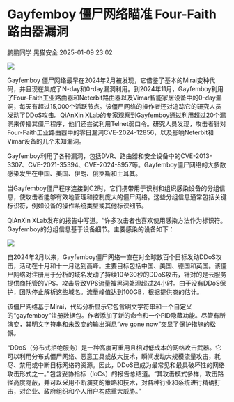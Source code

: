 #  Gayfemboy 僵尸网络瞄准 Four-Faith 路由器漏洞   
鹏鹏同学  黑猫安全   2025-01-09 23:02  
  
![](https://mmbiz.qpic.cn/sz_mmbiz_png/8dBEfDPEceicu2HNRPyaqf04vvicNicnh8ouO6Kl2V5bfs760pDWvoKfondDNZA5p08yo104dyWntx73QTODxVGDg/640?wx_fmt=png&from=appmsg "")  
  
Gayfemboy 僵尸网络最早在2024年2月被发现，它借鉴了基本的Mirai变种代码，并且现在集成了N-day和0-day漏洞利用。到2024年11月，Gayfemboy利用了Four-Faith工业路由器和Neterbit路由器以及Vimar智能家居设备中的0-day漏洞，每天有超过15,000个活跃节点。该僵尸网络的操作者还对追踪它的研究人员发动了DDoS攻击。QiAnXin XLab的专家观察到Gayfemboy通过利用超过20个漏洞来传播其僵尸程序，他们还尝试利用Telnet弱口令。研究人员发现，攻击者针对Four-Faith工业路由器中的零日漏洞CVE-2024-12856，以及影响Neterbit和Vimar设备的几个未知漏洞。  
  
Gayfemboy利用了各种漏洞，包括DVR、路由器和安全设备中的CVE-2013-3307、CVE-2021-35394、CVE-2024-8957等。Gayfemboy僵尸网络的大多数感染发生在中国、美国、伊朗、俄罗斯和土耳其。  
  
当Gayfemboy僵尸程序连接到C2时，它们携带用于识别和组织感染设备的分组信息，使攻击者能够有效地管理和控制庞大的僵尸网络。这些分组信息通常包括关键标识符，例如设备的操作系统类型或其他标识细节。  
  
QiAnXin XLab发布的报告中写道。“许多攻击者也喜欢使用感染方法作为标识符。Gayfemboy的分组信息基于设备细节。主要感染的设备如下：  
  
![](https://mmbiz.qpic.cn/sz_mmbiz_png/8dBEfDPEceicu2HNRPyaqf04vvicNicnh8oWZkzyMdBRyVlAKpDDLunPVSS9plK4BTYuFWYG4BCESB9IcRnxC5QlA/640?wx_fmt=png&from=appmsg "")  
  
自2024年2月以来，Gayfemboy僵尸网络一直在对全球数百个目标发动DDoS攻击，活动在十月和十一月达到高峰。主要目标包括中国、美国、德国和英国。该僵尸网络对注册用于分析的域名发动了持续10至30秒的DDoS攻击，针对的是云服务提供商托管的VPS。攻击导致VPS流量被黑洞处理超过24小时。由于没有DDoS保护，团队停止解析这些域名。流量峰值达到100GB，根据提供商的估计。  
  
该僵尸网络基于Mirai，代码分析显示它包含明文字符串和一个自定义的“gayfemboy”注册数据包。作者添加了新的命令和一个PID隐藏功能。尽管有所演变，其明文字符串和未改变的输出消息“we gone now”突显了保护措施的松懈。  
  
“DDoS（分布式拒绝服务）是一种高度可重用且相对低成本的网络攻击武器。它可以利用分布式僵尸网络、恶意工具或放大技术，瞬间发动大规模流量攻击，耗尽、禁用或中断目标网络的资源。因此，DDoS已成为最常见和最具破坏性的网络攻击形式之一。”包含妥协指标（IoCs）的报告总结道。“其攻击模式多样，攻击路径高度隐蔽，并可以采用不断演变的策略和技术，对各种行业和系统进行精确打击，对企业、政府组织和个人用户构成重大威胁。”  
  
  
